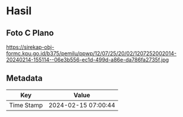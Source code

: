 # Hasil

## Foto C Plano

https://sirekap-obj-formc.kpu.go.id/b375/pemilu/ppwp/12/07/25/20/02/1207252002014-20240214-155114--06e3b556-ec1d-499d-a86e-da786fa2735f.jpg


## Metadata

| Key        | Value               |
| ---------- | ------------------- |
| Time Stamp | 2024-02-15 07:00:44 |



